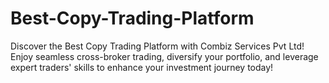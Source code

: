 # Best-Copy-Trading-Platform
Discover the Best Copy Trading Platform with Combiz Services Pvt Ltd! Enjoy seamless cross-broker trading, diversify your portfolio, and leverage expert traders' skills to enhance your investment journey today!
